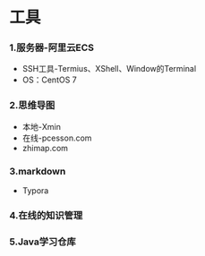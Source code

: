 #  工具

### 1.服务器-阿里云ECS

- SSH工具-Termius、XShell、Window的Terminal
- OS：CentOS 7

### 2.思维导图

- 本地-Xmin
- 在线-pcesson.com
- zhimap.com

### 3.markdown

- Typora

### 4.在线的知识管理

### 5.Java学习仓库









